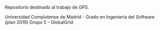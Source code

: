 Repositorio destinado al trabajo de GPS.


Universidad Complutense de Madrid - Grado en Ingeniería del Software (plan 2019)
Grupo 5 - GlobalGrid
